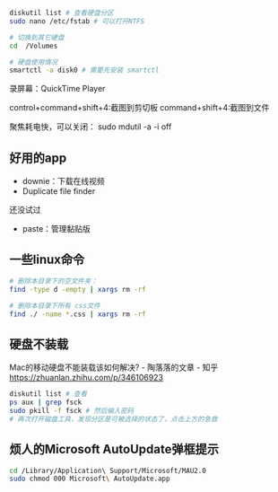 

```bash
diskutil list # 查看硬盘分区
sudo nano /etc/fstab # 可以打开NTFS

# 切换到其它硬盘
cd  /Volumes

# 硬盘使用情况
smartctl -a disk0 # 需要先安装 smartctl
```

录屏幕：QuickTime Player

control+command+shift+4:截图到剪切板
command+shift+4:截图到文件


聚焦耗电快，可以关闭：
sudo mdutil -a -i off




## 好用的app

- downie：下载在线视频
- Duplicate file finder

还没试过
- paste：管理黏贴版



## 一些linux命令

```sh
# 删除本目录下的空文件夹：
find -type d -empty | xargs rm -rf

# 删除本目录下所有 css文件
find ./ -name *.css | xargs rm -rf
```

## 硬盘不装载

Mac的移动硬盘不能装载该如何解决? - 陶落落的文章 - 知乎
https://zhuanlan.zhihu.com/p/346106923

```sh
diskutil list # 查看
ps aux | grep fsck
sudo pkill -f fsck # 然后输入密码
# 再次打开磁盘工具，发现分区是可被选择的状态了，点击上方的急救
```

## 烦人的Microsoft AutoUpdate弹框提示


```bash
cd /Library/Application\ Support/Microsoft/MAU2.0
sudo chmod 000 Microsoft\ AutoUpdate.app
```
